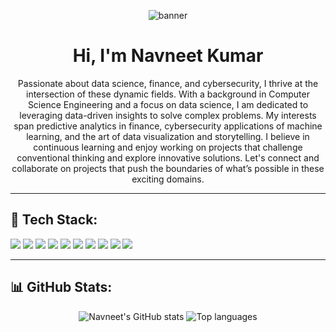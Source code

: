 <p align="center">
  <img src="https://your-banner-image-url.com/banner.png" alt="banner" />
</p>

<h1 align="center">Hi, I'm Navneet Kumar</h1>

<p align="center">
  Passionate about data science, finance, and cybersecurity, I thrive at the intersection of these dynamic fields. With a background in Computer Science Engineering and a focus on data science, I am dedicated to leveraging data-driven insights to solve complex problems. My interests span predictive analytics in finance, cybersecurity applications of machine learning, and the art of data visualization and storytelling. I believe in continuous learning and enjoy working on projects that challenge conventional thinking and explore innovative solutions. Let's connect and collaborate on projects that push the boundaries of what’s possible in these exciting domains.
</p>

---

## 🧰 Tech Stack:

<p>
  <img src="https://img.shields.io/badge/C-00599C?style=for-the-badge&logo=c&logoColor=white" />
  <img src="https://img.shields.io/badge/C++-00599C?style=for-the-badge&logo=cplusplus&logoColor=white" />
  <img src="https://img.shields.io/badge/Python-3776AB?style=for-the-badge&logo=python&logoColor=white" />
  <img src="https://img.shields.io/badge/JavaScript-F7DF1E?style=for-the-badge&logo=javascript&logoColor=black" />
  <img src="https://img.shields.io/badge/HTML5-E34F26?style=for-the-badge&logo=html5&logoColor=white" />
  <img src="https://img.shields.io/badge/CSS3-1572B6?style=for-the-badge&logo=css3&logoColor=white" />
  <img src="https://img.shields.io/badge/Pandas-150458?style=for-the-badge&logo=pandas&logoColor=white" />
  <img src="https://img.shields.io/badge/Numpy-013243?style=for-the-badge&logo=numpy&logoColor=white" />
  <img src="https://img.shields.io/badge/Matplotlib-000000?style=for-the-badge&logo=matplotlib&logoColor=white" />
  <img src="https://img.shields.io/badge/TensorFlow-FF6F00?style=for-the-badge&logo=tensorflow&logoColor=white" />
</p>

---

## 📊 GitHub Stats:

<p align="center">
  <img src="https://github-readme-stats.vercel.app/api?username=upesnavneet&show_icons=true&theme=radical" alt="Navneet's GitHub stats" />
  <img src="https://github-readme-stats.vercel.app/api/top-langs/?username=upesnavneet&layout=compact&theme=radical" alt="Top languages" />
</p>
